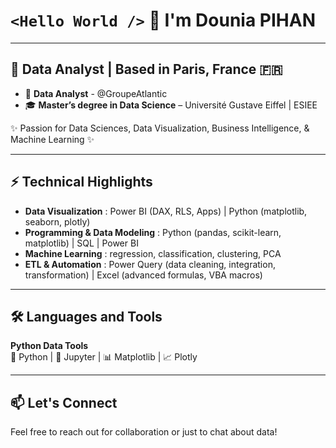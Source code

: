 # `<Hello World />` 👋 I'm Dounia PIHAN 


---

## 📍 Data Analyst | Based in Paris, France 🇫🇷  

* 💼 **Data Analyst** - @GroupeAtlantic
* 🎓 **Master’s degree in Data Science** – Université Gustave Eiffel | ESIEE
  
✨  Passion for Data Sciences, Data Visualization, Business Intelligence, & Machine Learning ✨

---

## ⚡ Technical Highlights  

- **Data Visualization** : Power BI (DAX, RLS, Apps) | Python (matplotlib, seaborn, plotly)
- **Programming & Data Modeling** : Python (pandas, scikit-learn, matplotlib) | SQL | Power BI
- **Machine Learning** : regression, classification, clustering, PCA  
- **ETL & Automation** : Power Query (data cleaning, integration, transformation) | Excel (advanced formulas, VBA macros)

---

## 🛠️ Languages and Tools  

**Python Data Tools**  
🐍 Python | 📓 Jupyter | 📊 Matplotlib | 📈 Plotly   

---

## 📫 Let's Connect  

 Feel free to reach out for collaboration or just to chat about data!  

<!--
**dounia-pihan/dounia-pihan** is a ✨ _special_ ✨ repository because its `README.md` (this file) appears on your GitHub profile.

Here are some ideas to get you started:

- 🔭 I’m currently working on ...
- 🌱 I’m currently learning ...
- 👯 I’m looking to collaborate on ...
- 🤔 I’m looking for help with ...
- 💬 Ask me about ...
- 📫 How to reach me: ...
- 😄 Pronouns: ...
- ⚡ Fun fact: ...
-->
